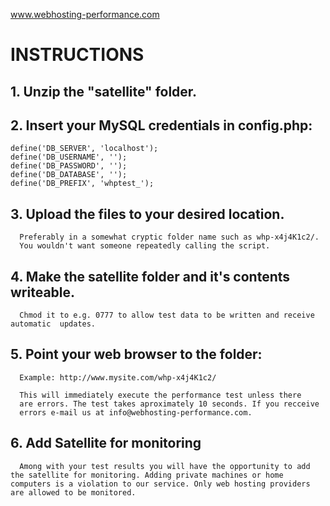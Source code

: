 
www.webhosting-performance.com

# INSTRUCTIONS

## 1. Unzip the "satellite" folder.

## 2. Insert your MySQL credentials in config.php:

    define('DB_SERVER', 'localhost');
    define('DB_USERNAME', '');
    define('DB_PASSWORD', '');
    define('DB_DATABASE', '');
    define('DB_PREFIX', 'whptest_');

## 3. Upload the files to your desired location.
      Preferably in a somewhat cryptic folder name such as whp-x4j4K1c2/.
      You wouldn't want someone repeatedly calling the script.

## 4. Make the satellite folder and it's contents writeable.
      Chmod it to e.g. 0777 to allow test data to be written and receive automatic  updates.

## 5. Point your web browser to the folder:

      Example: http://www.mysite.com/whp-x4j4K1c2/

      This will immediately execute the performance test unless there
      are errors. The test takes aproximately 10 seconds. If you recceive
      errors e-mail us at info@webhosting-performance.com.

## 6. Add Satellite for monitoring
      Among with your test results you will have the opportunity to add the satellite for monitoring. Adding private machines or home computers is a violation to our service. Only web hosting providers are allowed to be monitored.
